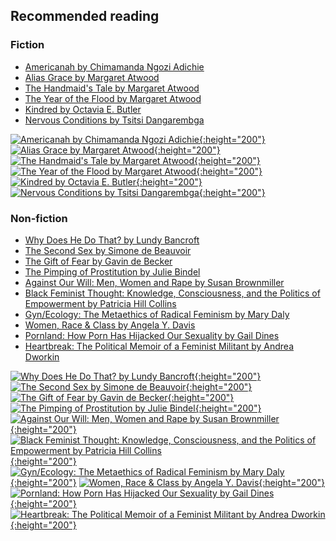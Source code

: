 ## Recommended reading

### Fiction
- [Americanah by Chimamanda Ngozi Adichie](https://www.goodreads.com/book/show/15796700-americanah)
- [Alias Grace by Margaret Atwood](https://www.goodreads.com/book/show/72579.Alias_Grace)
- [The Handmaid's Tale by Margaret Atwood](https://www.goodreads.com/book/show/38447.The_Handmaid_s_Tale)
- [The Year of the Flood by Margaret Atwood](https://www.goodreads.com/book/show/6080337-the-year-of-the-flood)
- [Kindred by Octavia E. Butler](https://www.goodreads.com/book/show/60931.Kindred)
- [Nervous Conditions by Tsitsi Dangarembga](https://www.goodreads.com/book/show/158674.Nervous_Conditions)

[![Americanah by Chimamanda Ngozi Adichie](https://i.gr-assets.com/images/S/compressed.photo.goodreads.com/books/1356654499l/15796700.jpg){:height="200"}](https://www.goodreads.com/book/show/15796700-americanah)
[![Alias Grace by Margaret Atwood](https://i.gr-assets.com/images/S/compressed.photo.goodreads.com/books/1298545436l/72579.jpg){:height="200"}](https://www.goodreads.com/book/show/72579.Alias_Grace)
[![The Handmaid's Tale by Margaret Atwood](https://i.gr-assets.com/images/S/compressed.photo.goodreads.com/books/1578028274l/38447._SY475_.jpg){:height="200"}](https://www.goodreads.com/book/show/38447.The_Handmaid_s_Tale)
[![The Year of the Flood by Margaret Atwood](https://i.gr-assets.com/images/S/compressed.photo.goodreads.com/books/1327906873l/6080337.jpg){:height="200"}](https://www.goodreads.com/book/show/6080337-the-year-of-the-flood)
[![Kindred by Octavia E. Butler](https://i.gr-assets.com/images/S/compressed.photo.goodreads.com/books/1339423248l/60931.jpg){:height="200"}](https://www.goodreads.com/book/show/60931.Kindred)
[![Nervous Conditions by Tsitsi Dangarembga](https://i.gr-assets.com/images/S/compressed.photo.goodreads.com/books/1369859435l/158674.jpg){:height="200"}](https://www.goodreads.com/book/show/158674.Nervous_Conditions)


### Non-fiction
- [Why Does He Do That? by Lundy Bancroft](https://www.goodreads.com/book/show/224552.Why_Does_He_Do_That_)
- [The Second Sex by Simone de Beauvoir](https://www.goodreads.com/book/show/457264.The_Second_Sex)
- [The Gift of Fear by Gavin de Becker](https://www.goodreads.com/book/show/56465.The_Gift_of_Fear)
- [The Pimping of Prostitution by Julie Bindel](https://www.goodreads.com/book/show/34428143-the-pimping-of-prostitution)
- [Against Our Will: Men, Women and Rape by Susan Brownmiller](https://www.goodreads.com/book/show/103180.Against_Our_Will)
- [Black Feminist Thought: Knowledge, Consciousness, and the Politics of Empowerment by Patricia Hill Collins](https://www.goodreads.com/book/show/60931.Kindred)
- [Gyn/Ecology: The Metaethics of Radical Feminism by Mary Daly](https://www.goodreads.com/book/show/643679.Gyn_Ecology)
- [Women, Race & Class by Angela Y. Davis](https://www.goodreads.com/book/show/635635.Women_Race_Class)
- [Pornland: How Porn Has Hijacked Our Sexuality by Gail Dines](https://www.goodreads.com/book/show/7621071-pornland)
- [Heartbreak: The Political Memoir of a Feminist Militant by Andrea Dworkin](https://www.goodreads.com/book/show/209327.Heartbreak)

[![Why Does He Do That? by Lundy Bancroft](https://i.gr-assets.com/images/S/compressed.photo.goodreads.com/books/1479651155l/224552._SX318_.jpg){:height="200"}](https://www.goodreads.com/book/show/224552.Why_Does_He_Do_That_)
[![The Second Sex by Simone de Beauvoir](https://i.gr-assets.com/images/S/compressed.photo.goodreads.com/books/1327978178l/457264.jpg){:height="200"}](https://www.goodreads.com/book/show/457264.The_Second_Sex)
[![The Gift of Fear by Gavin de Becker](https://i.gr-assets.com/images/S/compressed.photo.goodreads.com/books/1348829921l/56465.jpg){:height="200"}](https://www.goodreads.com/book/show/56465.The_Gift_of_Fear)
[![The Pimping of Prostitution by Julie Bindel](https://i.gr-assets.com/images/S/compressed.photo.goodreads.com/books/1491403947l/34428143._SX318_.jpg){:height="200"}](https://www.goodreads.com/book/show/34428143-the-pimping-of-prostitution)
[![Against Our Will: Men, Women and Rape by Susan Brownmiller](https://i.gr-assets.com/images/S/compressed.photo.goodreads.com/books/1474573383l/103180._SY475_.jpg){:height="200"}](https://www.goodreads.com/book/show/103180.Against_Our_Will)
[![Black Feminist Thought: Knowledge, Consciousness, and the Politics of Empowerment by Patricia Hill Collins](https://i.gr-assets.com/images/S/compressed.photo.goodreads.com/books/1388468213l/353598.jpg){:height="200"}](https://www.goodreads.com/book/show/353598.Black_Feminist_Thought)
[![Gyn/Ecology: The Metaethics of Radical Feminism by Mary Daly](https://i.gr-assets.com/images/S/compressed.photo.goodreads.com/books/1320392161l/643679.jpg){:height="200"}](https://www.goodreads.com/book/show/643679.Gyn_Ecology)
[![Women, Race & Class by Angela Y. Davis](https://i.gr-assets.com/images/S/compressed.photo.goodreads.com/books/1359985746l/635635.jpg){:height="200"}](https://www.goodreads.com/book/show/635635.Women_Race_Class)
[![Pornland: How Porn Has Hijacked Our Sexuality by Gail Dines](https://i.gr-assets.com/images/S/compressed.photo.goodreads.com/books/1320477253l/7621071.jpg){:height="200"}](https://www.goodreads.com/book/show/7621071-pornland)
[![Heartbreak: The Political Memoir of a Feminist Militant by Andrea Dworkin](https://i.gr-assets.com/images/S/compressed.photo.goodreads.com/books/1348701503l/209327.jpg){:height="200"}](https://www.goodreads.com/book/show/209327.Heartbreak)

